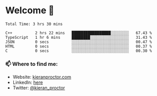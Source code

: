 # Welcome 🦘

<!--START_SECTION:waka-->

```text
Total Time: 3 hrs 30 mins

C++          2 hrs 22 mins   █████████████████░░░░░░░░   67.43 %
TypeScript   1 hr 6 mins     ████████░░░░░░░░░░░░░░░░░   31.43 %
JSON         0 secs          ░░░░░░░░░░░░░░░░░░░░░░░░░   00.47 %
HTML         0 secs          ░░░░░░░░░░░░░░░░░░░░░░░░░   00.37 %
C            0 secs          ░░░░░░░░░░░░░░░░░░░░░░░░░   00.30 %
```

<!--END_SECTION:waka-->

### 📫 Where to find me:

-   Website: [kieranproctor.com](https://kieranproctor.com/)
-   LinkedIn: [here](https://www.linkedin.com/in/kieran-proctor-086b5a159/)
-   Twitter: [@kieran_proctor](https://twitter.com/kieran_proctor)
